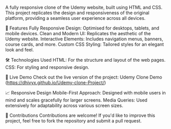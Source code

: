 A fully responsive clone of the Udemy website, built using HTML and CSS. This project replicates the design and responsiveness of the original platform, providing a seamless user experience across all devices.

📖 Features Fully Responsive Design: Optimised for desktops, tablets, and mobile devices. Clean and Modern UI: Replicates the aesthetic of the Udemy website. Interactive Elements: Includes navigation menus, banners, course cards, and more. Custom CSS Styling: Tailored styles for an elegant look and feel.

🛠️ Technologies Used HTML: For the structure and layout of the web pages. CSS: For styling and responsive design.

🚀 Live Demo Check out the live version of the project: Udemy Clone Demo (https://dhivyx.github.io/Udemy-clone-Project/)

📈 Responsive Design Mobile-First Approach: Designed with mobile users in mind and scales gracefully for larger screens. Media Queries: Used extensively for adaptability across various screen sizes.

🤝 Contributions Contributions are welcome! If you'd like to improve this project, feel free to fork the repository and submit a pull request.

